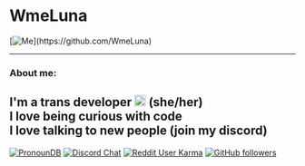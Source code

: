 # WmeLuna
[![Me](https://wmealtapi.herokuapp.com/api/githubpfp?)](https://github.com/WmeLuna)

---

### About me:
I'm a trans developer 
<img src="https://zoebijl.github.io/QueerCats/PNG/body/QueerCat_Trans.png" alt="drawing" width="20"/>
(she/her)  
I love being curious with code  
I love talking to new people (join my discord)
---

[![PronounDB](https://pronoundb.org/shields/60b909afe86c606f875b2284)](https://pronoundb.org/)
[![Discord Chat](https://img.shields.io/discord/843946323783057408.svg?color=blueviolet&logo=discord&logoColor=white&style=for-the-badge&label=discord)](https://discord.gg/f9qSnkfPtf) 
[![Reddit User Karma](https://img.shields.io/reddit/user-karma/combined/WmeLuna?color=blueviolet&label=Reddit&logo=reddit&logoColor=white&style=for-the-badge)](https://www.reddit.com/user/WmeLuna) 
[![GitHub followers](https://img.shields.io/github/followers/WmeLuna?color=blueviolet&label=Github%20followers&logo=github&logoColor=white&style=for-the-badge)](https://github.com/WmeLuna) 
